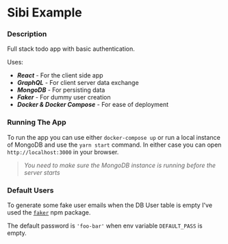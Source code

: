 # Sibi Example

### Description
Full stack todo app with basic authentication.

Uses:
- ***React*** - For the client side app
- ***GraphQL*** - For client server data exchange
- ***MongoDB*** - For persisting data
- ***Faker*** - For dummy user creation
- ***Docker & Docker Compose*** - For ease of deployment

### Running The App

To run the app you can use either `docker-compose up` or
run a local instance of MongoDB and use the `yarn start` command.
In either case you can open `http://localhost:3000` in your browser.

> *You need to make sure the MongoDB instance is running before the server starts*

### Default Users

To generate some fake user emails when the DB User table is empty I've used the [`faker`](https://github.com/marak/Faker.js/) npm package.

The default password is `'foo-bar'` when env variable `DEFAULT_PASS` is empty.
